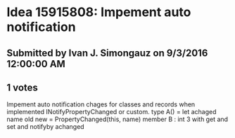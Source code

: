 # Idea 15915808: Impement auto notification #

## Submitted by Ivan J. Simongauz on 9/3/2016 12:00:00 AM

## 1 votes

Impement auto notification chages for classes and records when implemented INotifyPropertyChanged or custom.
type A() =
let achaged name old new =
PropertyChanged(this, name)
member B : int 3 with get and set and notifyby achanged




